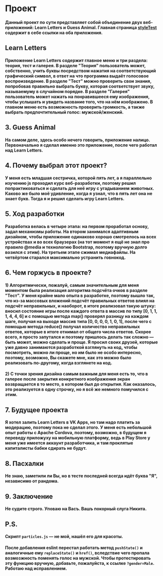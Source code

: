 # Проект
#### Данный проект по сути представляет собой объединение двух веб-приложений: Learn Letters и Guess Animal. Главная страница [styleTest](https://universalcorn.github.io/styleTest.html) содержит в себе ссылки на оба приложения.

## Learn Letters
#### Приложение Learn Letters содержит главное меню и три раздела: теория, тест и галерея. В разделе "Теория" пользователь может, собственно, учить буквы посредством нажатия на соответствующий графический символ, в ответ на что программа выдаёт голосовое воспроизведение. В разделе "Тест" можно проверить свои знания, попробовав правильно выбрать букву, которая соответствует звуку, называемуму в случайном порядке. В разделе "Галерея" пользователь может нажать на понравившееся ему изображения, чтобы услышать и увидеть название того, что на нём изображено. В главном меню есть возможность проверить громкость, а также выбрать предпочтительный голос: мужской/женский.
        
## 3. Guess Animal
#### На самом деле, здесь особо нечего говорить, приложение налицо. Первоначально я сделал именно это приложение, после чего работал над Learn Letters.
        
##  4. Почему выбрал этот проект?
#### У меня есть младшая сестричка, которой пять лет, а я параллельно изучению js проходил курс веб-разработки, поэтому решил попрактиковаться и сделать для неё игру с угадыванием животных. Каково же было моё удивление, когда я узнал, что в пять лет она не знает букв. Тогда я и решил сделать игру Learn Letters.

## 5. Ход разработки
#### Разработка велась в четыре этапа: на первом проработал основу, задал механизмы работы. На втором занимался адаптивным дизайном, чтобы приложение одинаково хорошо смотрелось на всех устройствах и во всех браузерах (на тот момент я ещё не знал про правило @media и технологию Bootstrap, поэтому вручную долго возился с этим). На третьем этапе сжимал медиафайлы. На четвёртом старался максимально устранить говнокод.
        
## 6. Чем горжусь в проекте?
#### 1) Алгоритмически, пожалуй, самым значительным для меня моментом была реализация алгоритма подсчёта очков в разделе "Тест". У меня крайне мало опыта в разработке, поэтому вышло так, что из-за массовых вложений подсчёт правильных ответов влиял на подсчёт неправильных, и наоборот, в итоге реализовал такую штуку: вносил состояние игры после каждого ответа в массив по типу [0, 1, 1, 1, 4, 4, 6] и с помощью метода map() проверял разницу на каждом шаге, получая на выходе массив типа [0, 0, 0, 0, 1, 0, 1], после чего с помощью метода reduce() получал количество неправильных ответов, которые в итоге отнимал от общего числа ответов. Скорее всего, я просто запутался и поэтому пришлось делать так сложно — быть может, можно сделать и проще. Я просил своих друзей, которые уже давно занимаются разработкой взглянуть на код, чтобы посмотреть, можно ли проще, но им было не особо интересно, поэтому, возможно, Вы скажете мне, как это можно было реализовать по-другому, когда взглянете на код.
#### 2) С точки зрения дизайна самым важным для меня есть то, что в галерее после закрытия конкретного изображения экран возвращается в то место, в котором был до открытия. Как оказалось, это реализуется в одну строчку, но я всё же немного помучился с этим.
        
## 7. Будущее проекта
#### Я хотел залить Learn Letters в VK Apps, но там надо платить за модерацию, поэтому пока не сделал этого. У меня есть небольшой опыт работы с Apache Cordova, поэтому, возможно, в будущем я переведу приложуху на мобильную платформу, ведь в Play Store у меня уже имеется аккаунт разработчика, и там проклятые капиталисты бабки сдирать не будут.
        
## 8. Пасхалки
#### Не знаю, заметили ли Вы, но в тесте последней всегда идёт буква "Я", независимо от рандома. 
        
##  9. Заключение
#### Не судите строго. Уповаю на Васъ. Вашъ покорный слуга Никита.

## P.S.
#### Скрипт `particles.js` — не мой, нашёл его для красоты.
#### После добавления eslint перестал работать метод `pushState()` и аналогичные ему `replaceState()` и `href()`, вследствие чего пропала возмозжность поменять голос на мужской. Чтобы протестировать эту функцию вручную, добавьте, пожалуйста, к ссылке `?gender=Male`. Работаю над исправлением. 
